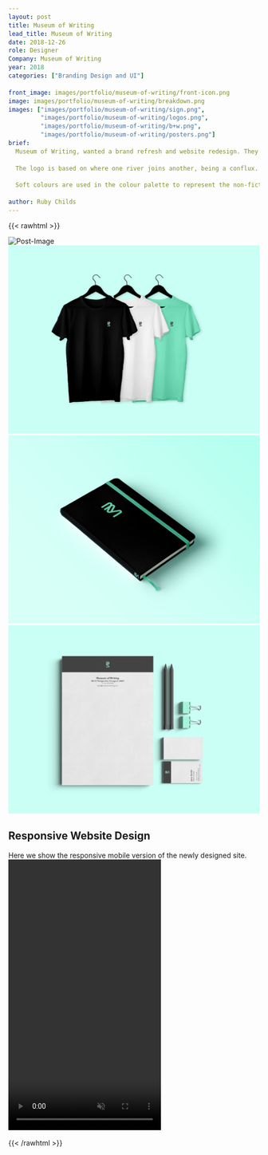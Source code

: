 ```yaml
---
layout: post
title: Museum of Writing
lead_title: Museum of Writing
date: 2018-12-26
role: Designer
Company: Museum of Writing
year: 2018
categories: ["Branding Design and UI"]

front_image: images/portfolio/museum-of-writing/front-icon.png
image: images/portfolio/museum-of-writing/breakdown.png
images: ["images/portfolio/museum-of-writing/sign.png",
         "images/portfolio/museum-of-writing/logos.png",
         "images/portfolio/museum-of-writing/b+w.png",
         "images/portfolio/museum-of-writing/posters.png"]
brief:
  Museum of Writing, wanted a brand refresh and website redesign. They want the logo to be modular, so adaptable for contexts and merchandise. <br><br>

  The logo is based on where one river joins another, being a conflux. Hence, the museum acts to join the writing community.  <br><br>

  Soft colours are used in the colour palette to represent the non-fictional and dream like worlds often created through writing.<br><br>

author: Ruby Childs
---
```


{{< rawhtml >}}

<div class="row">
    <div class="col-md-6 mx-auto">
        <img src="/images/portfolio/museum-of-writing/stamp.png" alt="Post-Image" class="w-100 mb-3 padding-0">
    </div>
    <div class="col-md-6 mx-auto">
            <img src="/images/portfolio/museum-of-writing/tshirts.png" alt="Post-Image" class="w-100 mb-3 padding-0">
    </div>
</div>

<div class="row">
    <div class="col-md-6 mx-auto">
        <img src="/images/portfolio/museum-of-writing/book.png" alt="Post-Image" class="w-100 mb-3 padding-0">
    </div>
    <div class="col-md-6 mx-auto">
            <img src="/images/portfolio/museum-of-writing/stationary.png" alt="Post-Image" class="w-100 mb-3 padding-0">
    </div>
</div>

<div class="row  writing-phones">
  <div class="col-md-6">
      <h2>Responsive Website Design</h2>
        <div class="post-meta mb-5">
          Here we show the responsive mobile version of the newly designed site.
        </div>
  </div>

  <div class="col-md-6 mx-auto app-screen">
    <div id="MSvideoContainer">
      <div id="MSvideoContent">
      <video id="phone" autoplay loop muted="" src="/images/portfolio/museum-of-writing/Comp 2.mp4" width="306" height="543" frameborder="0" webkitallowfullscreen mozallowfullscreen allowfullscreen  class="state-ready"></video>
      </div>
    </div>
  </div>

</div>


{{< /rawhtml >}}
